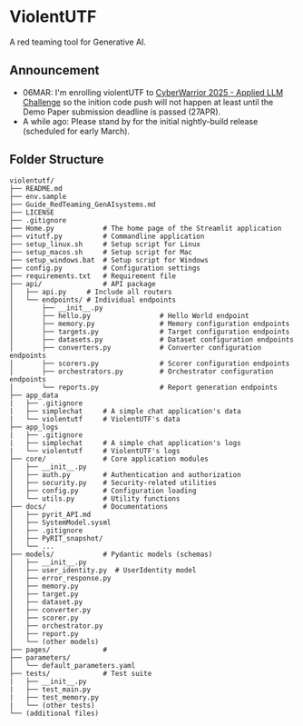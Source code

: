 # ViolentUTF
A red teaming tool for Generative AI.

## Announcement
- 06MAR: I'm enrolling violentUTF to [CyberWarrior 2025 - Applied LLM Challenge](https://www.svcsi.org/events-1/cyberwarrior-2025-applied-llm-challenge) so the inition code push will not happen at least until the Demo Paper submission deadline is passed (27APR).
- A while ago: Please stand by for the initial nightly-build release (scheduled for early March). 

## Folder Structure
```
violentutf/
├── README.md
├── env.sample 
├── Guide_RedTeaming_GenAIsystems.md
├── LICENSE
├── .gitignore
├── Home.py            # The home page of the Streamlit application
├── vitutf.py          # Commandline application
├── setup_linux.sh     # Setup script for Linux
├── setup_macos.sh     # Setup script for Mac
├── setup_windows.bat  # Setup script for Windows
├── config.py          # Configuration settings
├── requirements.txt   # Requirement file
├── api/               # API package
│   ├── api.py     # Include all routers
│   └── endpoints/ # Individual endpoints
│       ├── __init__.py
│       ├── hello.py                 # Hello World endpoint
│       ├── memory.py                # Memory configuration endpoints
│       ├── targets.py               # Target configuration endpoints
│       ├── datasets.py              # Dataset configuration endpoints
│       ├── converters.py            # Converter configuration endpoints
│       ├── scorers.py               # Scorer configuration endpoints
│       ├── orchestrators.py         # Orchestrator configuration endpoints
│       └── reports.py               # Report generation endpoints
├── app_data
|   ├── .gitignore
|   ├── simplechat     # A simple chat application's data
|   └── violentutf     # ViolentUTF's data
├── app_logs
|   ├── .gitignore
|   ├── simplechat     # A simple chat application's logs
|   └── violentutf     # ViolentUTF's logs
├── core/              # Core application modules
│   ├── __init__.py
│   ├── auth.py        # Authentication and authorization
│   ├── security.py    # Security-related utilities
│   ├── config.py      # Configuration loading
│   └── utils.py       # Utility functions
├── docs/              # Documentations
│   ├── pyrit_API.md
│   ├── SystemModel.sysml
│   ├── .gitignore
│   ├── PyRIT_snapshot/
│   └── ...
├── models/            # Pydantic models (schemas)
│   ├── __init__.py
│   ├── user_identity.py  # UserIdentity model
│   ├── error_response.py
│   ├── memory.py
│   ├── target.py
│   ├── dataset.py
│   ├── converter.py
│   ├── scorer.py
│   ├── orchestrator.py
│   ├── report.py
│   └── (other models)
├── pages/             # 
├── parameters/
│   └── default_parameters.yaml
├── tests/             # Test suite
|   ├── __init__.py
|   ├── test_main.py
|   ├── test_memory.py
|   └── (other tests)
└── (additional files)
```
